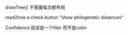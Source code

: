 drawTree() 不需要每次都布局

read2tree  a check button "show philogenetic distances"


Confidence 因该是一个fiter 而不是color

